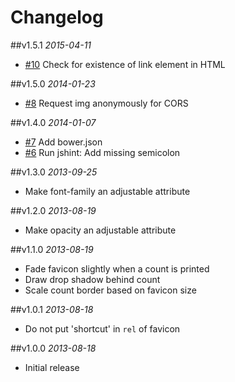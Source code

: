 # Changelog

##v1.5.1
*2015-04-11*

- [#10](https://github.com/chrishunt/favcount/pull/10) Check for existence of link element in HTML

##v1.5.0
*2014-01-23*

- [#8](https://github.com/chrishunt/favcount/pull/8) Request img anonymously for CORS

##v1.4.0
*2014-01-07*

- [#7](https://github.com/chrishunt/favcount/pull/7) Add bower.json
- [#6](https://github.com/chrishunt/favcount/pull/6) Run jshint: Add missing semicolon

##v1.3.0
*2013-09-25*

- Make font-family an adjustable attribute

##v1.2.0
*2013-08-19*

- Make opacity an adjustable attribute

##v1.1.0
*2013-08-19*

- Fade favicon slightly when a count is printed
- Draw drop shadow behind count
- Scale count border based on favicon size

##v1.0.1
*2013-08-18*

- Do not put 'shortcut' in `rel` of favicon

##v1.0.0
*2013-08-18*

- Initial release
